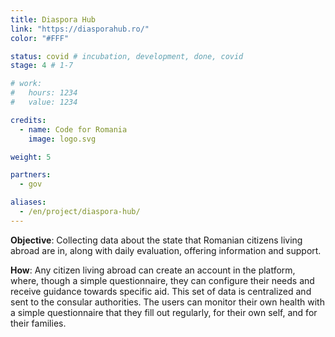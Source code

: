 ```yaml
---
title: Diaspora Hub
link: "https://diasporahub.ro/"
color: "#FFF"

status: covid # incubation, development, done, covid
stage: 4 # 1-7

# work:
#   hours: 1234
#   value: 1234

credits:
  - name: Code for Romania
    image: logo.svg

weight: 5

partners:
  - gov

aliases:
  - /en/project/diaspora-hub/
---
```


**Objective**: Collecting data about the state that Romanian citizens living abroad are in, along with daily evaluation, offering information and support.

**How**: Any citizen living abroad can create an account in the platform, where, though a simple questionnaire, they can configure their needs and receive guidance towards specific aid. This set of data is centralized and sent to the consular authorities. The users can monitor their own health with a simple questionnaire that they fill out regularly, for their own self, and for their families. 
